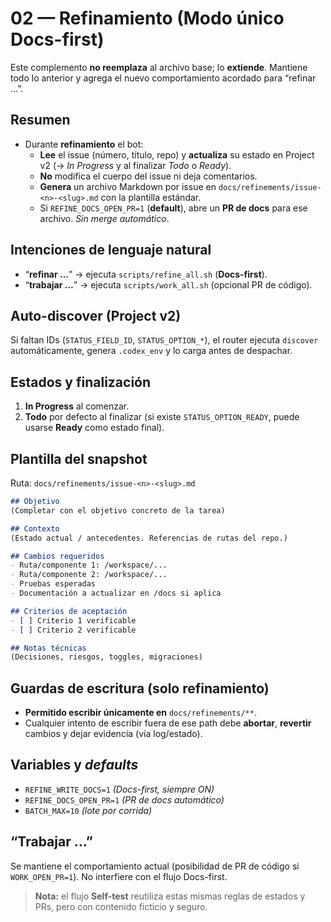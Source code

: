 <!-- GENERATED: 2025-10-02T21:44:04Z -->
# 02 — Refinamiento (Modo único **Docs-first**)

Este complemento **no reemplaza** al archivo base; lo **extiende**. Mantiene todo lo anterior y agrega el nuevo comportamiento acordado para “refinar …”.

## Resumen
- Durante **refinamiento** el bot:
  - **Lee** el issue (número, título, repo) y **actualiza** su estado en Project v2 (→ *In Progress* y al finalizar *Todo* o *Ready*).
  - **No** modifica el cuerpo del issue ni deja comentarios.
  - **Genera** un archivo Markdown por issue en `docs/refinements/issue-<n>-<slug>.md` con la plantilla estándar.
  - Si `REFINE_DOCS_OPEN_PR=1` (**default**), abre un **PR de docs** para ese archivo. *Sin merge automático*.

## Intenciones de lenguaje natural
- “**refinar …**” → ejecuta `scripts/refine_all.sh` (**Docs-first**).
- “**trabajar …**” → ejecuta `scripts/work_all.sh` (opcional PR de código).

## Auto-discover (Project v2)
Si faltan IDs (`STATUS_FIELD_ID`, `STATUS_OPTION_*`), el router ejecuta `discover` automáticamente, genera `.codex_env` y lo carga antes de despachar.

## Estados y finalización
1. **In Progress** al comenzar.
2. **Todo** por defecto al finalizar (si existe `STATUS_OPTION_READY`, puede usarse **Ready** como estado final).

## Plantilla del snapshot
Ruta: `docs/refinements/issue-<n>-<slug>.md`

```md
## Objetivo
(Completar con el objetivo concreto de la tarea)

## Contexto
(Estado actual / antecedentes. Referencias de rutas del repo.)

## Cambios requeridos
- Ruta/componente 1: /workspace/...
- Ruta/componente 2: /workspace/...
- Pruebas esperadas
- Documentación a actualizar en /docs si aplica

## Criterios de aceptación
- [ ] Criterio 1 verificable
- [ ] Criterio 2 verificable

## Notas técnicas
(Decisiones, riesgos, toggles, migraciones)
```

## Guardas de escritura (solo refinamiento)
- **Permitido escribir únicamente en** `docs/refinements/**`.
- Cualquier intento de escribir fuera de ese path debe **abortar**, **revertir** cambios y dejar evidencia (vía log/estado).

## Variables y *defaults*
- `REFINE_WRITE_DOCS=1`  *(Docs-first, siempre ON)*
- `REFINE_DOCS_OPEN_PR=1` *(PR de docs automático)*
- `BATCH_MAX=10`          *(lote por corrida)*

## “Trabajar …”
Se mantiene el comportamiento actual (posibilidad de PR de código si `WORK_OPEN_PR=1`). No interfiere con el flujo Docs-first.


> **Nota:** el flujo **Self-test** reutiliza estas mismas reglas de estados y PRs, pero con contenido ficticio y seguro.
